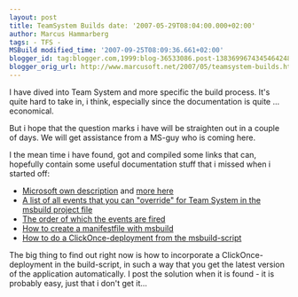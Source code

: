 ```yaml
---
layout: post
title: TeamSystem Builds date: '2007-05-29T08:04:00.000+02:00'
author: Marcus Hammarberg
tags: - TFS -
MSBuild modified_time: '2007-09-25T08:09:36.661+02:00'
blogger_id: tag:blogger.com,1999:blog-36533086.post-1383699674345464248
blogger_orig_url: http://www.marcusoft.net/2007/05/teamsystem-builds.html
---
```


I have dived
into Team System and more specific the build process. It's quite hard to
take in, i think, especially since the documentation is quite ...
economical.

But i hope that the question marks i have will be straighten out in a
couple of days. We will get assistance from a MS-guy who is coming
here.

I the mean time i have found, got and compiled some links that can,
hopefully contain some useful documentation stuff that i missed when i
started off:

-   [Microsoft own
    description](http://msdn2.microsoft.com/en-us/library/ms400710(VS.80).aspx)
    and [more
    here](http://msdn2.microsoft.com/en-us/library/ms400688(VS.80).aspx)
-   [A list of all events that you can "override" for Team System in the
    <span id="SPELLING_ERROR_0"
    class="blsp-spelling-error">msbuild</span> project
    file](http://blogs.msdn.com/nagarajp/archive/2005/10/27/485980.aspx)
-   [The order of which the events are
    fired](http://blogs.msdn.com/nagarajp/archive/2005/11/03/488876.aspx)
-   [How to create a <span id="SPELLING_ERROR_1"
    class="blsp-spelling-error">manifestfile</span> with <span
    id="SPELLING_ERROR_2"
    class="blsp-spelling-error">msbuild</span>](http://blogs.msdn.com/echarran/archive/2006/08/09/693284.aspx)
-   [How to do a <span id="SPELLING_ERROR_3"
    class="blsp-spelling-error">ClickOnce</span>-deployment from the
    <span id="SPELLING_ERROR_4"
    class="blsp-spelling-error">msbuild</span>-script](http://blogs.vertigosoftware.com/teamsystem/archive/2007/02/20/Incorporating_a_ClickOnce_Application_into_your_Team_Build.aspx)

The big thing to find out right now is how to incorporate a <span
id="SPELLING_ERROR_5"
class="blsp-spelling-error">ClickOnce</span>-deployment in the
build-script, in such a way that you get the latest version of the
application automatically. I post the solution when it is found - it is
probably easy, just that i don't get it...
